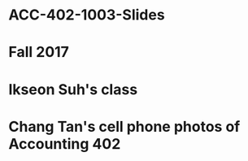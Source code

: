 # ACC-402-1003-Slides
# Fall 2017
# Ikseon Suh's class
# Chang Tan's cell phone photos of Accounting 402

